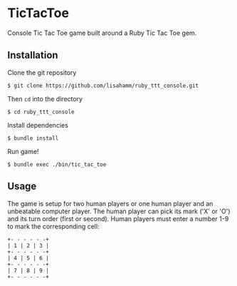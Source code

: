 # TicTacToe

Console Tic Tac Toe game built around a Ruby Tic Tac Toe gem.

## Installation

Clone the git repository

    $ git clone https://github.com/lisahamm/ruby_ttt_console.git

Then `cd` into the directory

    $ cd ruby_ttt_console

Install dependencies

    $ bundle install

Run game!

    $ bundle exec ./bin/tic_tac_toe

## Usage

The game is setup for two human players or one human player and an unbeatable computer player.
The human player can pick its mark ('X' or 'O') and its turn order (first or second).
Human players must enter a number 1-9 to mark the corresponding cell:

````
+- - - - - -+
| 1 | 2 | 3 |
+- - - - - -+
| 4 | 5 | 6 |
+- - - - - -+
| 7 | 8 | 9 |
+- - - - - -+
````


